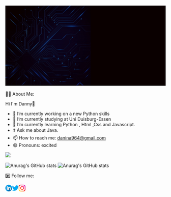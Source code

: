 ![](https://github.com/Danny1024-na/Danny1024-na/blob/main/My%20Gif.gif)

 
 👨‍💻 About Me:
 
Hi I'm Danny👋

- 🔭 I’m currently working on a new Python skills
- 🌱 I’m currently studying at Uni Duisburg-Essen
- 📖 I’m currently learning Python , Html ,Css and Javascript.
- ❓ Ask me about Java.
- 📫 How to reach me: danina964@gmail.com
- 😄 Pronouns: excited

![](https://visitor-badge.laobi.icu/badge?page_id=Danny1024-na.Danny1024-na)

![Anurag's GitHub stats](https://github-readme-stats.vercel.app/api?username=Danny1024-na&count_private=true)
![Anurag's GitHub stats](https://github-readme-stats.vercel.app/api?username=Danny1024-na&show_icons=true)

#️⃣ Follow me:

<a href="https://www.linkedin.com/in/danny-1024-na/"  target="blank">
  <img align="left" src="https://raw.githubusercontent.com/Danny1024-na/Danny1024-na/main/Photos/linkedin.png" alt=icon | LinkedIn width="21px"/>
  </a>
<a href="https://twitter.com/dannyna1024"  target="blank">
  <img align="left" src="https://raw.githubusercontent.com/Danny1024-na/Danny1024-na/main/Photos/twitter.png" alt=icon | LinkedIn width="21px"/>
  </a>
<a href="https://www.instagram.com/danny_nasra_1024/"  target="blank">
  <img align="left" src="https://raw.githubusercontent.com/Danny1024-na/Danny1024-na/main/Photos/instagram.png" alt=icon | LinkedIn width="21px"/>
  </a>
